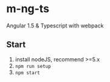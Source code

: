 # m-ng-ts
Angular 1.5 & Typescript with webpack

## Start
1. install nodeJS, recommend >=5.x
2. `npm run setup`
3. `npm start`
